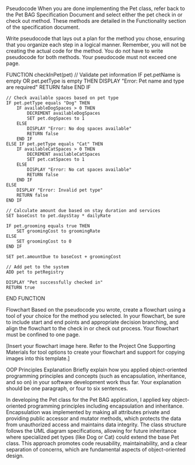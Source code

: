 Pseudocode
When you are done implementing the Pet class, refer back to the Pet BAG Specification Document and select either the pet check in or check out method. These methods are detailed in the Functionality section of the specification document.
 
Write pseudocode that lays out a plan for the method you chose, ensuring that you organize each step in a logical manner. Remember, you will not be creating the actual code for the method. You do not have to write pseudocode for both methods. Your pseudocode must not exceed one page.
 
FUNCTION checkInPet(pet)
    // Validate pet information
    IF pet.petName is empty OR pet.petType is empty THEN
        DISPLAY "Error: Pet name and type are required"
        RETURN false
    END IF
    
    // Check available spaces based on pet type
    IF pet.petType equals "Dog" THEN
        IF availableDogSpaces > 0 THEN
            DECREMENT availableDogSpaces
            SET pet.dogSpaces to 1
        ELSE
            DISPLAY "Error: No dog spaces available"
            RETURN false
        END IF
    ELSE IF pet.petType equals "Cat" THEN
        IF availableCatSpaces > 0 THEN
            DECREMENT availableCatSpaces
            SET pet.catSpaces to 1
        ELSE
            DISPLAY "Error: No cat spaces available"
            RETURN false
        END IF
    ELSE
        DISPLAY "Error: Invalid pet type"
        RETURN false
    END IF
    
    // Calculate amount due based on stay duration and services
    SET baseCost to pet.daysStay * dailyRate
    
    IF pet.grooming equals true THEN
        SET groomingCost to groomingRate
    ELSE
        SET groomingCost to 0
    END IF
    
    SET pet.amountDue to baseCost + groomingCost
    
    // Add pet to the system
    ADD pet to petRegistry
    
    DISPLAY "Pet successfully checked in"
    RETURN true
END FUNCTION
 
Flowchart
Based on the pseudocode you wrote, create a flowchart using a tool of your choice for the method you selected. In your flowchart, be sure to include start and end points and appropriate decision branching, and align the flowchart to the check in or check out process. Your flowchart must be confined to one page.
 
[Insert your flowchart image here. Refer to the Project One Supporting Materials for tool options to create your flowchart and support for copying images into this template.]
 
OOP Principles Explanation
Briefly explain how you applied object-oriented programming principles and concepts (such as encapsulation, inheritance, and so on) in your software development work thus far. Your explanation should be one paragraph, or four to six sentences.
 
In developing the Pet class for the Pet BAG application, I applied key object-oriented programming principles including encapsulation and inheritance. Encapsulation was implemented by making all attributes private and providing public accessor and mutator methods, which protects the data from unauthorized access and maintains data integrity. The class structure follows the UML diagram specifications, allowing for future inheritance where specialized pet types (like Dog or Cat) could extend the base Pet class. This approach promotes code reusability, maintainability, and a clear separation of concerns, which are fundamental aspects of object-oriented design.
